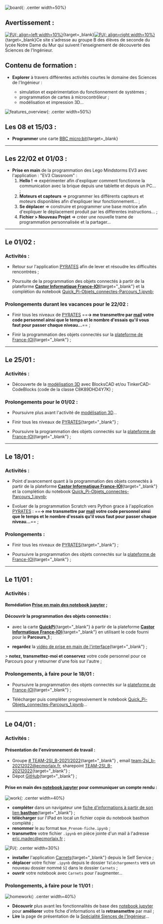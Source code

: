 ![board](images/undraw_Scrum_board_re_wk7v.svg){: .center width=50%}

## Avertissement :

[![PJ](images/undraw_Team_re_0bfe.svg "# TEAM-2SI_B-2021/2022"){: align=left width=10%}](https://teams.microsoft.com/l/team/19%3azMKqqNfiERoNCupJ8xo1QWKANyQKDDUFCGSQ_aiQH681%40thread.tacv2/conversations?groupId=489a1b2a-5310-4b46-8989-69f6c960c224&tenantId=3a7994d7-1ce5-426f-a6e3-eee0616e2a6c){target=_blank}[![PJ](images/undraw_Mailbox_re_dvds.svg "team-2si-b-20212022@ecmorlaix.fr"){: align=right width=10%}](mailto:team-2si-b-20212022@ecmorlaix.fr){target=_blank}Ce site s'adresse au groupe B des élèves de seconde du lycée Notre Dame du Mur qui suivent l'enseignement de découverte des Sciences de l'Ingénieur.


## Contenu de formation :
- **Explorer** à travers différentes activités courtes le domaine des Sciences de l'Ingénieur :  

    - simulation et expérimentation du fonctionnement de systèmes ;
    - programmation de cartes à microcontrôleur ;
    - modélisation et impression 3D...

![features_overview](images/undraw_features_overview_jg7a.svg){: .center width=50%}

[mail]: mailto:eric.madec@ecmorlaix.fr "eric.madec@ecmorlaix.fr"
<!-- 
## Le 07/12

Bilan QuickPi

## Le 30/11

BBC micro:bit



***

-->

## Les 08 et 15/03 :

- **Programmer** une carte [BBC micro:bit](./bbc_microbit){target=_blank}

***
## Les 22/02 et 01/03 :

- **​Prise en main** de la programmation des Lego Mindstorms EV3 avec l'application : "EV3 Classroom" :
    1. **Hello !** => expérimenter afin d'expliquer comment fonctionne la communication avec la brique depuis une tablette et depuis un PC...  ;​​​​​
    2. **Moteurs et capteurs** => programmer les différents capteurs et moteurs disponibles afin d'expliquer leur fonctionnement... ;
    3. **Se déplacer** => construire et programmer une base motrice afin d'expliquer le déplacement produit par les différentes instructions... ;
    4. **Fichier > Nouveau Projet**  =>  créer une nouvelle trame de programmation personnalisée et la partager...

***
## Le 01/02 :

### Activités :

- Retour sur l'application [PYRATES](https://py-rates.fr/) afin de lever et résoudre les difficultés rencontrées ;

- Poursuite de la programmation des objets connectés à partir de la plateforme [**Castor Informatique France-IOI**](https://concours.castor-informatique.fr/){target="_blank"} et la complétion du notebook [Quick_Pi-Objets_connectes-Parcours_1.ipynb](./Quick_Pi-Objets_connectes-Parcours_1)​​ ;

### Prolongements durant les vacances pour le 22/02 :

- Finir tous les niveaux de [PYRATES](https://py-rates.fr/) ==**-> me transmettre par [mail] votre code personnel ainsi que le temps et le nombre d'essais qu'il vous faut pour passer chaque niveau...**== ;

- Finir la programmation des objets connectés sur la [plateforme de France-IOI​​](https://amazon.quick-pi.org/){target="_blank"} ;


***
## Le 25/01 :

### Activités :

- Découverte de la [modélisation 3D](modelisation_3D) avec BlocksCAD et/ou TinkerCAD-CodeBlocks (code de la classe C8K89DHD4Y7K) ;

### Prolongements pour le 01/02 :

- Poursuivre plus avant l'activité de [modélisation 3D](modelisation_3D)...

- Finir tous les niveaux de [PYRATES](https://py-rates.fr/){target="_blank"} ;

- Poursuivre la programmation des objets connectés sur la [plateforme de France-IOI​​](https://amazon.quick-pi.org/){target="_blank"} ;

***

## Le 18/01 :

### Activités :

- Point d'avancement quant à la programmation des objets connectés à partir de la plateforme [**Castor Informatique France-IOI**](https://concours.castor-informatique.fr/){target="_blank"} et la complétion du notebook [Quick_Pi-Objets_connectes-Parcours_1.ipynb](./Quick_Pi-Objets_connectes-Parcours_1)​​ ;

- Evoluer de la programmation Scratch vers Python grace à l'application [PYRATES](https://py-rates.fr/) : ==**-> me transmettre par [mail] votre code personnel ainsi que le temps et le nombre d'essais qu'il vous faut pour passer chaque niveau...**== ;


### Prolongements :

- Finir tous les niveaux de [PYRATES](https://py-rates.fr/){target="_blank"} ;

- Poursuivre la programmation des objets connectés sur la [plateforme de France-IOI​​](https://amazon.quick-pi.org/){target="_blank"} ;


***
## Le 11/01 :

### Activités :

#### Remédiation [Prise en main des notebook jupyter](./#prise-en-main-des-notebook-jupyter-pour-communiquer-un-compte-rendu) ;

#### Découvrir la programmation des objets connectés :

- avec la carte [**QuickPi**](https://quick-pi.org/){target="_blank"} à partir de la plateforme [**Castor Informatique France-IOI**](https://concours.castor-informatique.fr/){target="_blank"}​ en utilisant le code fourni​​​ pour le **Parcours_1** ;

- **regardez** la [vidéo de prise en main de l'interface](https://web.microsoftstream.com/video/3d15c5a0-a510-4553-a45c-892de0227100){target="_blank"} ;

​> **notez, transmettez-moi et conservez** votre code personnel pour ce Parcours pour y retourner d'une fois sur l'autre ;

### Prolongements, à faire pour le 18/01 :

- Poursuivre la programmation des objets connectés sur la [plateforme de France-IOI​​](https://amazon.quick-pi.org/){target="_blank"} ;

- Télécharger puis compléter progressivement le notebook [Quick_Pi-Objets_connectes-Parcours_1.ipynb](./Quick_Pi-Objets_connectes-Parcours_1)​​... 

***

## Le 04/01 :

### Activités :

#### Présentation de l'environnement de travail :

- Groupe [# TEAM-2SI_B-2021/2022](https://teams.microsoft.com/l/team/19%3aUOFbo1Igl9eKscEuHaC7jYwCIwbG2LwVr2P-R9g0i_01%40thread.tacv2/conversations?groupId=172ab8dd-9ee8-444b-982a-367423d99f13&tenantId=3a7994d7-1ce5-426f-a6e3-eee0616e2a6c){target="_blank"} , email [team-2si_b-20212022@ecmorlaix.fr](mailto:team-2si_b-20212022@ecmorlaix.fr), sharepoint [TEAM-2SI_B-20212022](https://teams.microsoft.com/l/team/19%3aUOFbo1Igl9eKscEuHaC7jYwCIwbG2LwVr2P-R9g0i_01%40thread.tacv2/conversations?groupId=172ab8dd-9ee8-444b-982a-367423d99f13&tenantId=3a7994d7-1ce5-426f-a6e3-eee0616e2a6c){target="_blank"} ;
- Dépot [GitHub](https://github.com/ericECmorlaix/2SI-B_2021-2022){target="_blank"} ; 

#### Prise en main des [notebook jupyter](./decouverte-notebook) pour communiquer un compte rendu :

![work](images/undraw_Work_time_re_hdyv.svg){: .center width=40%}

- **compléter** dans un navigateur une [fiche d'informations à partir de son lien **basthon**](https://notebook.basthon.fr/?ipynb=eJztVt1uIjcUfpXT2Qs2EjMwQDaBUKJ2q9VGSrvZ7m6lKkTI4zkDTjz2rO0JGUW8Sy-TR-g1L9bjgRCStFWTq6oqQmAf-_x958fnOiiYmwWD4ItywklMI1FUKgmagWI5_hmda-VQuWBwHXCU0gaD0-sgR8dS5hhRF82aPnFV4flzZi5SPVfEaXVpuKe9gneCzxBSBIPKopgqzEmmhYKugGxsE_2tdHnLdXmJxnkmC5-4QMVpQWeycaSmy1slsDTBovlsW17BUUpqRCY4c0KrwViF8JPOYQBRFPnNCRm5vX8rmbV4tx8rEvEW4WuJcI6QMWHpC6ig0-60Q_qJ4RA-llrQ34fl73Doee5ZP5YoAa2DXCsojD5HcrmhDXnoaoOI7QemrFcgIdU5EwqJ9guaNS1f3jqBZiP4ZSic0Pqrt_K8wQTwmRZWeHxtKS4NPg3K4yiITRS87xYpT4j-yNk7nBpoi-UNia08YObhvZfZf0yG2Mq65U2Odq2FiRwNeUMAlekGohBOfXzTcnP_7DXXUqK33JExlgQUzDDlZssbv5ENlhr0QU8bJTknKA_nmFC4lrfWx4kQ4bgRtwMDr-ebU5GzKT5P0Zefj2slCGtm3JYMqbCFViKRPjBUKrUdO17bf9Ovl-XCd-TAjQV2qYWhFjNlhjoISAZDBo6ZKbpvx0EimboYBzAzmNF25lxhB61WpUtXRgm2qr0Kk_jD93HWGwejS0EidF0N5BYOW2zU9PVOSJHhKXARspXW5W9eEyWgrau3uKurjJUuFBIybSgr6wq6r5m6YbwjxAiUw8dOB86U1mEaDGiBjyDgOsVt9zNDOXB0UrmZVpGHVbKKMC-0cfD-84_HY-V_XzcajWEmpqXB0VgNRWao3cNcpG5GWOy-aXtgqNxnHqluvEtba_gWTPP5PKqhSjBUmmt9ITDiOm9hnmD6EDyonxBi_lWXn4kBCEzU4C1DQ8e18kSbFA1d8qqZlHpOa8bJVSSP0KE5AEJQe64D4FIUiaa4hnNDWXtA8HFTFQRSmGMq2AFMK6Mt1wWdFYI7cjQUKlwv71RkJb1g3CCq0bC1AsHDQcBwVvjwjShj_lmCHP_NuwQheLzKglIiyoxPnmFrSwnQh9S21gGh2OxQSPEKeenPJ_T4-Rc3bgakuyjd6tFdre_yYHUbJ1TPpXR_wb5JKLxyLUJSKOIcPsqWyCcI6OQcuQPmoH0VtxO2H7dHJLXmnLlcesb_E-jfmUDUQB40zcXZ89voJ5TUvXItmlDPFGcPRAbUPKclNfKJUJn2hPW8WNSpRIJoWrNkGpG6UT-KiZLTa7xWWGfRVbi57JtYLozRZpL7fnYvTzwV2CXri2paT4wTSWlu7u91_eSa0Ozhh8UJXvm2V59vxGRCIh3QDLs2Lyoqj9cFGoXSFsifeOOFrmtjsj5YVQzUrsGbXpgI54UIehpMYbDWeR3MmPWzdb_f3Yv73XY_2ev199Iesv5-e2-3k2VZkmZ8l_fjXj_OdtN9zLDXQ2zvx539LOXdftZvd7rBYuG98g8Hozru3W8muVCaVHUWiz8AhM8pUQ){target="_blank"} ;
- **télécharger** sur l'iPad en local un fichier copie du notebook basthon complété ;
- **renommer** le au format `Nom_Prenom-fiche.ipynb` ;
- **transmettre** votre fichier `.ipynb` en pièce jointe d'un mail à l'adresse [eric.madec@ecmorlaix.fr](mailto:eric.madec@ecmorlaix.fr) ;

![PJ](images/undraw_attached_file_re_0n9b.svg){: .center width=30%}

- **installer** l'application [Carnets](https://holzschu.github.io/Carnets_Jupyter/){target="_blank"} depuis le Self Service ;
- **déplacer**  votre fichier `.ipynb` depuis le dossier `Téléchargements` vers un nouveau dossier nommé `SI` dans le dossier `Carnets` ;
- **ouvrir** votre notebook avec `Carnets` pour l'augmenter...


### Prolongements, à faire pour le 11/01 :

![homework](images/undraw_Working_re_ddwy.svg){: .center width=40%}

- **Découvrir** plus avant les fonctionnalités de base des [notebook jupyter](./decouverte-notebook) pour **améliorer** votre fiche d'informations et la **retransmettre** par mail ;
- **Lire** la page de présentation de la [Spécialité Siences de l'Ingénieur](./presentation_SI)...











